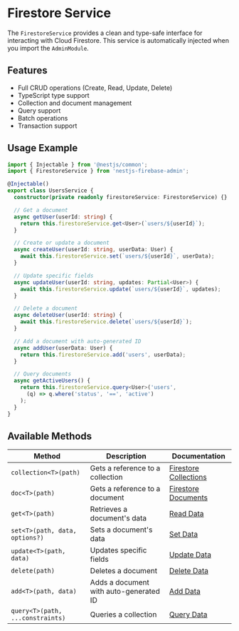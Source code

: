 # Firestore Service

The `FirestoreService` provides a clean and type-safe interface for interacting with Cloud Firestore. This service is automatically injected when you import the `AdminModule`.

## Features

- Full CRUD operations (Create, Read, Update, Delete)
- TypeScript type support
- Collection and document management
- Query support
- Batch operations
- Transaction support

## Usage Example

```ts
import { Injectable } from '@nestjs/common';
import { FirestoreService } from 'nestjs-firebase-admin';

@Injectable()
export class UsersService {
  constructor(private readonly firestoreService: FirestoreService) {}

  // Get a document
  async getUser(userId: string) {
    return this.firestoreService.get<User>(`users/${userId}`);
  }

  // Create or update a document
  async createUser(userId: string, userData: User) {
    await this.firestoreService.set(`users/${userId}`, userData);
  }

  // Update specific fields
  async updateUser(userId: string, updates: Partial<User>) {
    await this.firestoreService.update(`users/${userId}`, updates);
  }

  // Delete a document
  async deleteUser(userId: string) {
    await this.firestoreService.delete(`users/${userId}`);
  }

  // Add a document with auto-generated ID
  async addUser(userData: User) {
    return this.firestoreService.add('users', userData);
  }

  // Query documents
  async getActiveUsers() {
    return this.firestoreService.query<User>('users', 
      (q) => q.where('status', '==', 'active')
    );
  }
}
```

## Available Methods

| Method | Description | Documentation |
|--------|-------------|---------------|
| `collection<T>(path)` | Gets a reference to a collection | [Firestore Collections](https://firebase.google.com/docs/firestore/manage-data/structure-data) |
| `doc<T>(path)` | Gets a reference to a document | [Firestore Documents](https://firebase.google.com/docs/firestore/manage-data/structure-data) |
| `get<T>(path)` | Retrieves a document's data | [Read Data](https://firebase.google.com/docs/firestore/query-data/get-data) |
| `set<T>(path, data, options?)` | Sets a document's data | [Set Data](https://firebase.google.com/docs/firestore/manage-data/add-data) |
| `update<T>(path, data)` | Updates specific fields | [Update Data](https://firebase.google.com/docs/firestore/manage-data/add-data#update-data) |
| `delete(path)` | Deletes a document | [Delete Data](https://firebase.google.com/docs/firestore/manage-data/delete-data) |
| `add<T>(path, data)` | Adds a document with auto-generated ID | [Add Data](https://firebase.google.com/docs/firestore/manage-data/add-data) |
| `query<T>(path, ...constraints)` | Queries a collection | [Query Data](https://firebase.google.com/docs/firestore/query-data/queries) |
